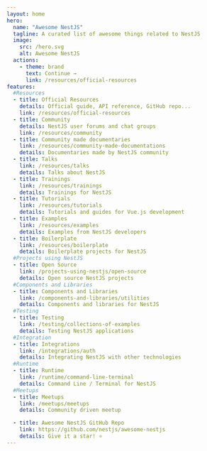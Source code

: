 ```yaml
---
layout: home
hero:
  name: "Awesome NestJS"
  tagline: A curated list of awesome things related to NestJS
  image:
    src: /hero.svg
    alt: Awesome NestJS
  actions:
    - theme: brand
      text: Continue →
      link: /resources/official-resources
features:
  #Resources
  - title: Official Resources
    details: Official guide, API reference, GitHub repo...
    link: /resources/official-resources
  - title: Community
    details: NestJS user forums and chat groups
    link: /resources/community
  - title: Community made documentaries
    link: /resources/community-made-documentations
    details: Documentaries made by NestJS community
  - title: Talks
    link: /resources/talks
    details: Talks about NestJS
  - title: Trainings
    link: /resources/trainings
    details: Trainings for NestJS
  - title: Tutorials
    link: /resources/tutorials
    details: Tutorials and guides for Vue.js development
  - title: Examples
    link: /resources/examples
    details: Examples from NestJS developers
  - title: Boilerplate
    link: /resources/boilerplate
    details: Boilerplate projects for NestJS
  #Projects using NestJS
  - title: Open Source
    link: /projects-using-nestjs/open-source
    details: Open source NestJS projects
  #Components and Libraries
  - title: Components and Libraries
    link: /components-and-libraries/utilities
    details: Components and libraries for NestJS
  #Testing
  - title: Testing
    link: /testing/collections-of-examples
    details: Testing NestJS applications
  #Integration
  - title: Integrations
    link: /integrations/auth
    details: Integrating NestJS with other technologies
  #Runtime
  - title: Runtime
    link: /runtime/command-line-terminal
    details: Command Line / Terminal for NestJS
  #Meetups
  - title: Meetups
    link: /meetups/meetups
    details: Community driven meetup

  - title: Awesome NestJS GitHub Repo
    link: https://github.com/nestjs/awesome-nestjs
    details: Give it a star! ⭐
---
```


